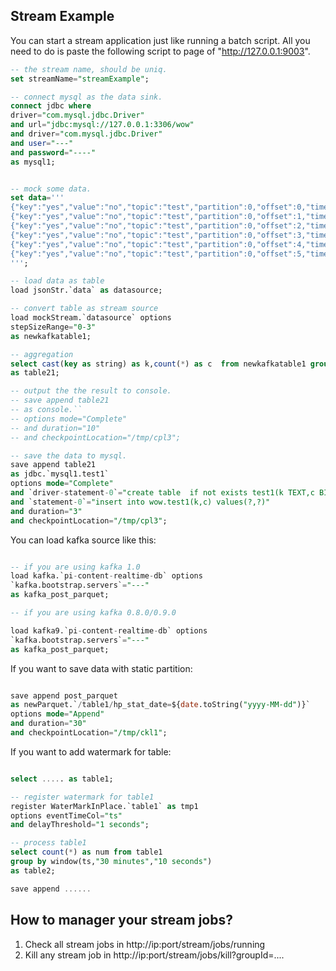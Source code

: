 ## Stream Example

You can start a stream application just like running a batch script. 
All you need to do is paste the following script to page of "http://127.0.0.1:9003".

```sql
-- the stream name, should be uniq.
set streamName="streamExample";

-- connect mysql as the data sink.
connect jdbc where  
driver="com.mysql.jdbc.Driver"
and url="jdbc:mysql://127.0.0.1:3306/wow"
and driver="com.mysql.jdbc.Driver"
and user="---"
and password="----"
as mysql1;


-- mock some data.
set data='''
{"key":"yes","value":"no","topic":"test","partition":0,"offset":0,"timestamp":"2008-01-24 18:01:01.001","timestampType":0}
{"key":"yes","value":"no","topic":"test","partition":0,"offset":1,"timestamp":"2008-01-24 18:01:01.002","timestampType":0}
{"key":"yes","value":"no","topic":"test","partition":0,"offset":2,"timestamp":"2008-01-24 18:01:01.003","timestampType":0}
{"key":"yes","value":"no","topic":"test","partition":0,"offset":3,"timestamp":"2008-01-24 18:01:01.003","timestampType":0}
{"key":"yes","value":"no","topic":"test","partition":0,"offset":4,"timestamp":"2008-01-24 18:01:01.003","timestampType":0}
{"key":"yes","value":"no","topic":"test","partition":0,"offset":5,"timestamp":"2008-01-24 18:01:01.003","timestampType":0}
''';

-- load data as table
load jsonStr.`data` as datasource;

-- convert table as stream source
load mockStream.`datasource` options 
stepSizeRange="0-3"
as newkafkatable1;

-- aggregation 
select cast(key as string) as k,count(*) as c  from newkafkatable1 group by key
as table21;

-- output the the result to console.
-- save append table21  
-- as console.`` 
-- options mode="Complete"
-- and duration="10"
-- and checkpointLocation="/tmp/cpl3";

-- save the data to mysql.
save append table21  
as jdbc.`mysql1.test1` 
options mode="Complete"
and `driver-statement-0`="create table  if not exists test1(k TEXT,c BIGINT)"
and `statement-0`="insert into wow.test1(k,c) values(?,?)"
and duration="3"
and checkpointLocation="/tmp/cpl3";

```


You can load kafka source like this:

```sql

-- if you are using kafka 1.0
load kafka.`pi-content-realtime-db` options 
`kafka.bootstrap.servers`="---"
as kafka_post_parquet;

-- if you are using kafka 0.8.0/0.9.0

load kafka9.`pi-content-realtime-db` options 
`kafka.bootstrap.servers`="---"
as kafka_post_parquet;

```

If you want to save data with static partition:

```sql

save append post_parquet  
as newParquet.`/table1/hp_stat_date=${date.toString("yyyy-MM-dd")}` 
options mode="Append" 
and duration="30" 
and checkpointLocation="/tmp/ckl1";
```

If you want to add watermark for table:

```sql

select ..... as table1;

-- register watermark for table1
register WaterMarkInPlace.`table1` as tmp1
options eventTimeCol="ts"
and delayThreshold="1 seconds";

-- process table1
select count(*) as num from table1
group by window(ts,"30 minutes","10 seconds")
as table2;

save append ......
```


## How to manager your stream jobs?

1. Check all stream jobs in http://ip:port/stream/jobs/running
2. Kill any stream job in http://ip:port/stream/jobs/kill?groupId=....
